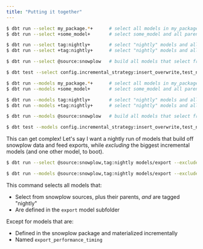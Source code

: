 ```yaml
---
title: "Putting it together"
---
```


<VersionBlock firstVersion="0.21">

  ```bash
  $ dbt run --select my_package.*+      # select all models in my_package and their children
  $ dbt run --select +some_model+       # select some_model and all parents and children

  $ dbt run --select tag:nightly+       # select "nightly" models and all children
  $ dbt run --select +tag:nightly+      # select "nightly" models and all parents and children

  $ dbt run --select @source:snowplow   # build all models that select from snowplow sources, plus their parents

  $ dbt test --select config.incremental_strategy:insert_overwrite,test_name:unique   # execute all `unique` tests that select from models using the `insert_overwrite` incremental strategy
  ```

</VersionBlock>
<VersionBlock lastVersion="0.20">

  ```bash
  $ dbt run --models my_package.*+      # select all models in my_package and their children
  $ dbt run --models +some_model+       # select some_model and all parents and children

  $ dbt run --models tag:nightly+       # select "nightly" models and all children
  $ dbt run --models +tag:nightly+      # select "nightly" models and all parents and children

  $ dbt run --models @source:snowplow   # build all models that select from snowplow sources, plus their parents

  $ dbt test --models config.incremental_strategy:insert_overwrite,test_name:unique   # execute all `unique` tests that select from models using the `insert_overwrite` incremental strategy
  ```

</VersionBlock>

This can get complex! Let's say I want a nightly run of models that build off snowplow data
and feed exports, while _excluding_ the biggest incremental models (and one other model, to boot).

<VersionBlock firstVersion="0.21">

  ```bash
  $ dbt run --select @source:snowplow,tag:nightly models/export --exclude package:snowplow,config.materialized:incremental export_performance_timing
  ```

</VersionBlock>
<VersionBlock lastVersion="0.20">

  ```bash
  $ dbt run --models @source:snowplow,tag:nightly models/export --exclude package:snowplow,config.materialized:incremental export_performance_timing
  ```

</VersionBlock>

This command selects all models that:
* Select from snowplow sources, plus their parents, _and_ are tagged "nightly"
* Are defined in the `export` model subfolder

Except for models that are:
* Defined in the snowplow package and materialized incrementally
* Named `export_performance_timing`
